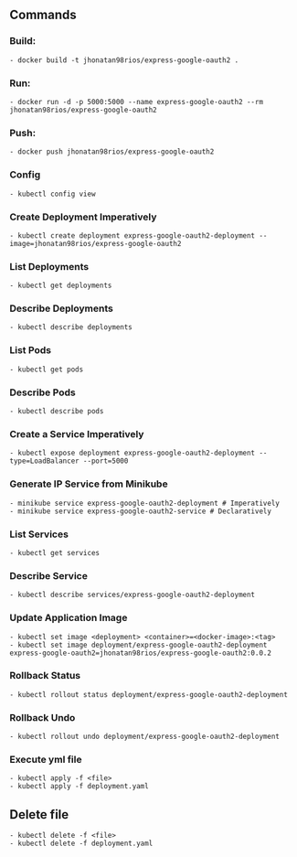 

## Commands

### Build:
    - docker build -t jhonatan98rios/express-google-oauth2 .

### Run:
    - docker run -d -p 5000:5000 --name express-google-oauth2 --rm jhonatan98rios/express-google-oauth2

### Push:
    - docker push jhonatan98rios/express-google-oauth2

### Config
    - kubectl config view

### Create Deployment Imperatively
    - kubectl create deployment express-google-oauth2-deployment --image=jhonatan98rios/express-google-oauth2

### List Deployments
    - kubectl get deployments

### Describe Deployments
    - kubectl describe deployments

### List Pods
    - kubectl get pods

### Describe Pods
    - kubectl describe pods

### Create a Service Imperatively
    - kubectl expose deployment express-google-oauth2-deployment --type=LoadBalancer --port=5000

### Generate IP Service from Minikube
    - minikube service express-google-oauth2-deployment # Imperatively
    - minikube service express-google-oauth2-service # Declaratively

### List Services
    - kubectl get services

### Describe Service
    - kubectl describe services/express-google-oauth2-deployment

### Update Application Image
    - kubectl set image <deployment> <container>=<docker-image>:<tag>
    - kubectl set image deployment/express-google-oauth2-deployment express-google-oauth2=jhonatan98rios/express-google-oauth2:0.0.2

### Rollback Status
    - kubectl rollout status deployment/express-google-oauth2-deployment

### Rollback Undo
    - kubectl rollout undo deployment/express-google-oauth2-deployment

### Execute yml file
    - kubectl apply -f <file>
    - kubectl apply -f deployment.yaml

## Delete file
    - kubectl delete -f <file>
    - kubectl delete -f deployment.yaml